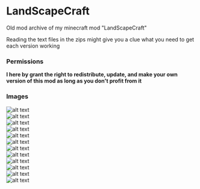 # LandScapeCraft  
Old mod archive of my minecraft mod "LandScapeCraft"  

Reading the text files in the zips might give you a clue what you need to get each version working  

### Permissions  
**I here by grant the right to redistribute, update, and make your own version of this mod as long as you don't profit from it**  

### Images  
![alt text](https://i.imgur.com/La7OY.png?1)  
![alt text](https://i.imgur.com/XsAPT.png)  
![alt text](https://i.imgur.com/oaFbz.jpg)  
![alt text](https://i.imgur.com/DLPco.png)  
![alt text](https://i.imgur.com/LTEtJ.png)  
![alt text](https://i.imgur.com/45PJ3.png)  
![alt text](https://i.imgur.com/ZIfr7.png)  
![alt text](https://i.imgur.com/EtZjQ.jpg)  
![alt text](https://i.imgur.com/nigcz.jpg)  
![alt text](https://i.imgur.com/936YT.png)  
![alt text](https://i.imgur.com/FhxfR.png)  
![alt text](https://i.imgur.com/Faxs1.png)  
